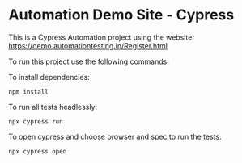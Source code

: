 # Automation Demo Site - Cypress 

This is a Cypress Automation project using the website: https://demo.automationtesting.in/Register.html

To run this project use the following commands:


To install dependencies:
```shell
npm install 
```
To run all tests headlessly:
```shell
npx cypress run 
```
To open cypress and choose browser and spec to run the tests:
```shell
npx cypress open 
```  